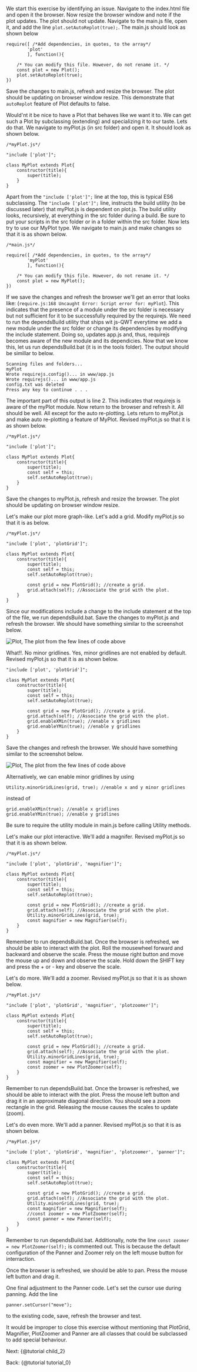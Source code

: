 
We start this exercise by identifying an issue. Navigate to the index.html file and open it the browser. Now resize the browser window and note if the plot updates. The plot should not update. 
Navigate to the main.js file, open it, and add the line `plot.setAutoReplot(true);`. The main.js should look as shown below

    require([ /*Add dependencies, in quotes, to the array*/       
            'plot'
            ], function(){  
            
        /* You can modify this file. However, do not rename it. */
        const plot = new Plot();
        plot.setAutoReplot(true);	
    })
Save the changes to main.js, refresh and resize the browser. The plot should be updating on browser window resize.
This demonstrate that `autoReplot` feature of Plot defaults to false. 

Would'nt it be nice to have a Plot that behaves like we want it to. We can get such a Plot by subclassing (extending) and specializing it to our taste. Lets do that.
We navigate to myPlot.js (in src folder) and open it. It should look as shown below.
    
    /*myPlot.js*/
    
    "include ['plot']";

    class MyPlot extends Plot{
        constructor(title){
            super(title);
        }
    }
Apart from the `"include ['plot']";` line at the top, this is typical ES6 subclassing. The `"include ['plot']";` line, instructs the build utility (to be discussed later) that myPlot.js is dependent on plot.js. The build utility looks, recursively, at everything in the src folder during a build. Be sure to put your scripts in the src folder or in a folder within the src folder.
Now lets try to use our MyPlot type. We navigate to main.js and make changes so that it is as shown below.
    
    /*main.js*/

    require([ /*Add dependencies, in quotes, to the array*/       
            'myPlot'
            ], function(){  
            
        /* You can modify this file. However, do not rename it. */
        const plot = new MyPlot();    
    })

If we save the changes and refresh the browser we'll get an error that looks like: (`require.js:168 Uncaught Error: Script error for: myPlot`).
This indicates that the presence of a module under the src folder is necessary but not sufficient for it to be successfully required by the requirejs. We need to run the dependsBuild utility that ships wit js-QWT everytime we add a new module under the src folder or change its dependencies by modifying the include statement. Doing so, updates app.js and, thus, requirejs becomes aware of the new module and its dependicies. 
Now that we know this, let us run dependsBuild.bat (it is in the tools folder). The output should be simillar to below.
    
    Scanning files and folders...
    myPlot
    Wrote requirejs.config()... in www/app.js
    Wrote requirejs()... in www/app.js
    config.txt was deleted
    Press any key to continue . . .

The important part of this output is line 2. This indicates that requirejs is aware of the myPlot module. Now return to the browser and refresh it. All should be well. All except for the auto re-plotting. Lets return to myPlot.js and make auto re-plotting a feature of MyPlot. Revised myPlot.js so that it is as shown below.

    /*myPlot.js*/

    "include ['plot']";

    class MyPlot extends Plot{
        constructor(title){
            super(title);
            const self = this;
            self.setAutoReplot(true);
        }
    }
Save the changes to myPlot.js, refresh and resize the browser. The plot should be updating on browser window resize.

Let's make our plot more graph-like. Let's add a grid. Modify myPlot.js so that it is as below.

    /*myPlot.js*/

    "include ['plot', 'plotGrid']";

    class MyPlot extends Plot{
        constructor(title){
            super(title);
            const self = this;
            self.setAutoReplot(true);

            const grid = new PlotGrid(); //create a grid.
            grid.attach(self); //Associate the grid with the plot.
        }
    }
Since our modifications include a change to the include statement at the top of the file, we run dependsBuild.bat. Save the changes to myPlot.js and refresh the browser. We should have something similar to the screenshot below.

![Plot, The plot from the few lines of code above](./img/plot2.png "The plot from the few lines of code above")

What!!. No minor gridlines. Yes, minor gridlines are not enabled by default. Revised myPlot.js so that it is as shown below. 

    "include ['plot', 'plotGrid']";

    class MyPlot extends Plot{
        constructor(title){
            super(title);
            const self = this;
            self.setAutoReplot(true);

            const grid = new PlotGrid(); //create a grid.
            grid.attach(self); //Associate the grid with the plot.
            grid.enableXMin(true); //enable x gridlines
            grid.enableYMin(true); //enable y gridlines
        }
    }
Save the changes and refresh the browser. We should have something similar to the screenshot below.

![Plot, The plot from the few lines of code above](./img/plot3.png "The plot from the few lines of code above")

Alternatively, we can enable minor gridlines by using

    Utility.minorGridLines(grid, true); //enable x and y minor gridlines
instead of

    grid.enableXMin(true); //enable x gridlines
    grid.enableYMin(true); //enable y gridlines

Be sure to require the utility module in main.js before calling Utility methods.

Let's make our plot interactive. We'll add a magnifer. Revised myPlot.js so that it is as shown below.

    /*myPlot.js*/

    "include ['plot', 'plotGrid', 'magnifier']";

    class MyPlot extends Plot{
        constructor(title){
            super(title);
            const self = this;
            self.setAutoReplot(true);

            const grid = new PlotGrid(); //create a grid.
            grid.attach(self); //Associate the grid with the plot.        
            Utility.minorGridLines(grid, true);
            const magnifier = new Magnifier(self);
        }
    }
Remember to run dependsBuild.bat. 
Once the browser is refreshed, we should be able to interact with the plot. Roll the mousewheel forward and backward and observe the scale. Press the mouse right button and move the mouse up and down and observe the scale. Hold down the SHIFT key and press the + or - key and observe the scale.

Let's do more. We'll add a zoomer. Revised myPlot.js so that it is as shown below.

    /*myPlot.js*/

    "include ['plot', 'plotGrid', 'magnifier', 'plotzoomer']";

    class MyPlot extends Plot{
        constructor(title){
            super(title);
            const self = this;
            self.setAutoReplot(true);

            const grid = new PlotGrid(); //create a grid.
            grid.attach(self); //Associate the grid with the plot.        
            Utility.minorGridLines(grid, true);
            const magnifier = new Magnifier(self);
            const zoomer = new PlotZoomer(self);
        }
    }    
Remember to run dependsBuild.bat.
Once the browser is refreshed, we should be able to interact with the plot. Press the mouse left button and drag it in an approximate diagonal direction. You should see a zoom rectangle in the grid. Releasing the mouse causes the scales to update (zoom). 

Let's do even more. We'll add a panner. Revised myPlot.js so that it is as shown below.

    /*myPlot.js*/

    "include ['plot', 'plotGrid', 'magnifier', 'plotzoomer', 'panner']";

    class MyPlot extends Plot{
        constructor(title){
            super(title);
            const self = this;
            self.setAutoReplot(true);

            const grid = new PlotGrid(); //create a grid.
            grid.attach(self); //Associate the grid with the plot.        
            Utility.minorGridLines(grid, true);
            const magnifier = new Magnifier(self);
            //const zoomer = new PlotZoomer(self);
            const panner = new Panner(self);            
        }
    }    
Remember to run dependsBuild.bat. Additionally, note the line `const zoomer = new PlotZoomer(self);` is commented out. This is because the default configuration of the Panner and Zoomer rely on the left mouse button for interraction. 

Once the browser is refreshed, we should be able to pan. Press the mouse left button and drag it.

One final adjustment to the Panner code. Let's set the cursor use during panning. Add the line

    panner.setCursor("move");
    
to the existing code, save, refresh the browser and test. 

It would be improper to close this exercise without mentioning that PlotGrid, Magnifier, PlotZoomer and Panner are all classes that could be subclassed to add special behaviour. 


Next: {@tutorial child_2}

Back: {@tutorial tutorial_0}